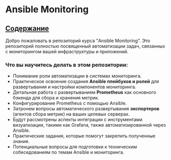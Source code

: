 # Ansible Monitoring

## [Содержание](https://github.com/lamjob1993/ansible-monitoring/blob/main/ansible/README.md)

Добро пожаловать в репозиторий курса "Ansible Monitoring". Это репозиторий полностью посвященный автоматизации задач, связанных с мониторингом вашей инфраструктуры и приложений.

### **Что вы научитесь делать в этом репозитории:**

* Понимание роли автоматизации в системах мониторинга.
* Практическое освоение создания **Ansible плейбуков и ролей** для развертывания и настройки компонентов мониторинга.
* Детальная работа с развертыванием **Prometheus** как основного бэкенда для сбора и хранения метрик.
* Конфигурирование Prometheus с помощью Ansible.
* Затронем вопросы автоматического развертывания **экспортеров** (агентов сбора метрик) на ваших целевых серверах.
* Будут рассмотрены аспекты интеграции с инструментами визуализации, такими как Grafana, также автоматизированной через Ansible.
* Практические задания, которые помогут закрепить полученные знания.
* Потенциальные вопросы для подготовки к техническим собеседованиям по темам Ansible и мониторинга.
